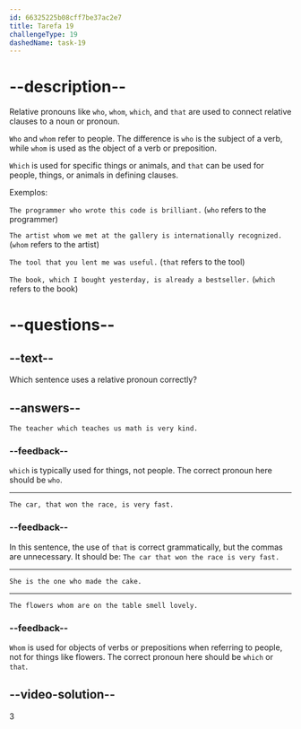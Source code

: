 ```yaml
---
id: 66325225b08cff7be37ac2e7
title: Tarefa 19
challengeType: 19
dashedName: task-19
---
```


# --description--

Relative pronouns like `who`, `whom`, `which`, and `that` are used to connect relative clauses to a noun or pronoun.

`Who` and `whom` refer to people. The difference is `who` is the subject of a verb, while `whom` is used as the object of a verb or preposition.

`Which` is used for specific things or animals, and `that` can be used for people, things, or animals in defining clauses.

Exemplos:

`The programmer who wrote this code is brilliant.` (`who` refers to the programmer)

`The artist whom we met at the gallery is internationally recognized.` (`whom` refers to the artist)

`The tool that you lent me was useful.` (`that` refers to the tool)

`The book, which I bought yesterday, is already a bestseller.` (`which` refers to the book)

# --questions--

## --text--

Which sentence uses a relative pronoun correctly?

## --answers--

`The teacher which teaches us math is very kind.`

### --feedback--

`which` is typically used for things, not people. The correct pronoun here should be `who`.

---

`The car, that won the race, is very fast.`

### --feedback--

In this sentence, the use of `that` is correct grammatically, but the commas are unnecessary. It should be: `The car that won the race is very fast.`

---

`She is the one who made the cake.`

---

`The flowers whom are on the table smell lovely.`

### --feedback--

`Whom` is used for objects of verbs or prepositions when referring to people, not for things like flowers. The correct pronoun here should be `which` or `that`.

## --video-solution--

3
